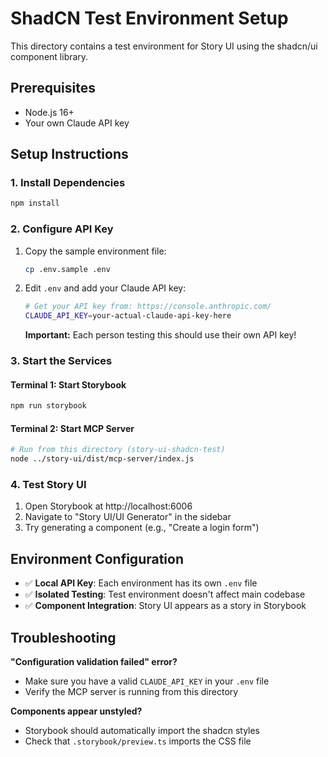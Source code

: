 # ShadCN Test Environment Setup

This directory contains a test environment for Story UI using the shadcn/ui component library.

## Prerequisites

- Node.js 16+
- Your own Claude API key

## Setup Instructions

### 1. Install Dependencies

```bash
npm install
```

### 2. Configure API Key

1. Copy the sample environment file:
   ```bash
   cp .env.sample .env
   ```

2. Edit `.env` and add your Claude API key:
   ```bash
   # Get your API key from: https://console.anthropic.com/
   CLAUDE_API_KEY=your-actual-claude-api-key-here
   ```

   **Important:** Each person testing this should use their own API key!

### 3. Start the Services

#### Terminal 1: Start Storybook
```bash
npm run storybook
```

#### Terminal 2: Start MCP Server
```bash
# Run from this directory (story-ui-shadcn-test)
node ../story-ui/dist/mcp-server/index.js
```

### 4. Test Story UI

1. Open Storybook at http://localhost:6006
2. Navigate to "Story UI/UI Generator" in the sidebar
3. Try generating a component (e.g., "Create a login form")

## Environment Configuration

- ✅ **Local API Key**: Each environment has its own `.env` file
- ✅ **Isolated Testing**: Test environment doesn't affect main codebase
- ✅ **Component Integration**: Story UI appears as a story in Storybook

## Troubleshooting

**"Configuration validation failed" error?**
- Make sure you have a valid `CLAUDE_API_KEY` in your `.env` file
- Verify the MCP server is running from this directory

**Components appear unstyled?**
- Storybook should automatically import the shadcn styles
- Check that `.storybook/preview.ts` imports the CSS file
